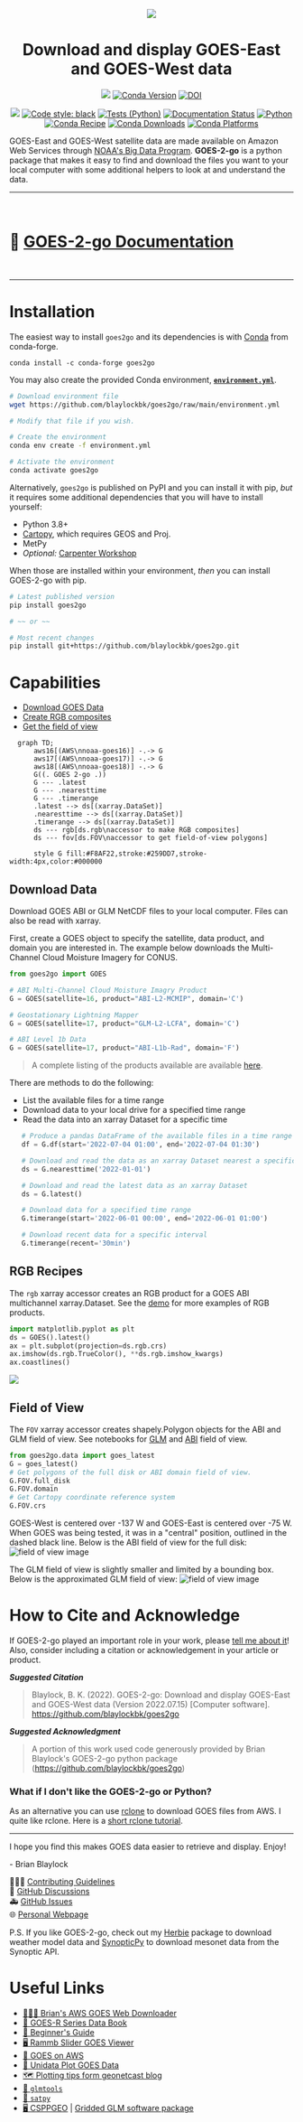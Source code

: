 <div
  align="center"
>

![](https://github.com/blaylockbk/goes2go/blob/main/docs/_static/goes2go_logo_100dpi.png?raw=true)

# Download and display GOES-East and GOES-West data

<!-- Badges -->

[![](https://img.shields.io/pypi/v/goes2go)](https://pypi.python.org/pypi/goes2go/)
[![Conda Version](https://img.shields.io/conda/vn/conda-forge/goes2go.svg)](https://anaconda.org/conda-forge/goes2go)
[![DOI](https://zenodo.org/badge/296737878.svg)](https://zenodo.org/badge/latestdoi/296737878)

![](https://img.shields.io/github/license/blaylockbk/goes2go)
[![Code style: black](https://img.shields.io/badge/code%20style-black-000000.svg)](https://github.com/psf/black)
[![Tests (Python)](https://github.com/blaylockbk/goes2g0/actions/workflows/tests-python.yml/badge.svg)](https://github.com/blaylockbk/goes2g0/actions/workflows/tests-python.yml)
[![Documentation Status](https://readthedocs.org/projects/goes2go/badge/?version=latest)](https://goes2go.readthedocs.io/?badge=latest)
[![Python](https://img.shields.io/pypi/pyversions/goes2go.svg)](https://pypi.org/project/goes2go/)
[![Conda Recipe](https://img.shields.io/badge/recipe-goes2go-green.svg)](https://anaconda.org/conda-forge/goes2go)
[![Conda Downloads](https://img.shields.io/conda/dn/conda-forge/goes2go.svg)](https://anaconda.org/conda-forge/goes2go)
[![Conda Platforms](https://img.shields.io/conda/pn/conda-forge/goes2go.svg)](https://anaconda.org/conda-forge/goes2go)

<!--(Badges)-->

</div>

GOES-East and GOES-West satellite data are made available on Amazon Web Services through [NOAA's Big Data Program](https://www.noaa.gov/information-technology/big-data). **GOES-2-go** is a python package that makes it easy to find and download the files you want to your local computer with some additional helpers to look at and understand the data.

---

<br>

# 📔 [GOES-2-go Documentation](https://goes2go.readthedocs.io/)

<br>

---

# Installation

The easiest way to install `goes2go` and its dependencies is with [Conda](https://docs.conda.io/projects/conda/en/latest/user-guide/tasks/manage-environments.html) from conda-forge.

```
conda install -c conda-forge goes2go
```

You may also create the provided Conda environment, **[`environment.yml`](https://github.com/blaylockbk/goes2go/blob/main/environment.yml)**.

```bash
# Download environment file
wget https://github.com/blaylockbk/goes2go/raw/main/environment.yml

# Modify that file if you wish.

# Create the environment
conda env create -f environment.yml

# Activate the environment
conda activate goes2go
```

Alternatively, `goes2go` is published on PyPI and you can install it with pip, _but_ it requires some additional dependencies that you will have to install yourself:

- Python 3.8+
- [Cartopy](https://scitools.org.uk/cartopy/docs/latest/installing.html), which requires GEOS and Proj.
- MetPy
- _Optional:_ [Carpenter Workshop](https://github.com/blaylockbk/Carpenter_Workshop)

When those are installed within your environment, _then_ you can install GOES-2-go with pip.

```bash
# Latest published version
pip install goes2go

# ~~ or ~~

# Most recent changes
pip install git+https://github.com/blaylockbk/goes2go.git
```

# Capabilities

- [Download GOES Data](#download-data)
- [Create RGB composites](#rgb-recipes)
- [Get the field of view](#field-of-view)

```mermaid
  graph TD;
      aws16[(AWS\nnoaa-goes16)] -.-> G
      aws17[(AWS\nnoaa-goes17)] -.-> G
      aws18[(AWS\nnoaa-goes18)] -.-> G
      G((. GOES 2-go .))
      G --- .latest
      G --- .nearesttime
      G --- .timerange
      .latest --> ds[(xarray.DataSet)]
      .nearesttime --> ds[(xarray.DataSet)]
      .timerange --> ds[(xarray.DataSet)]
      ds --- rgb[ds.rgb\naccessor to make RGB composites]
      ds --- fov[ds.FOV\naccessor to get field-of-view polygons]

      style G fill:#F8AF22,stroke:#259DD7,stroke-width:4px,color:#000000
```

## Download Data

Download GOES ABI or GLM NetCDF files to your local computer. Files can also be read with xarray.

First, create a GOES object to specify the satellite, data product, and domain you are interested in. The example below downloads the Multi-Channel Cloud Moisture Imagery for CONUS.

```python
from goes2go import GOES

# ABI Multi-Channel Cloud Moisture Imagry Product
G = GOES(satellite=16, product="ABI-L2-MCMIP", domain='C')

# Geostationary Lightning Mapper
G = GOES(satellite=17, product="GLM-L2-LCFA", domain='C')

# ABI Level 1b Data
G = GOES(satellite=17, product="ABI-L1b-Rad", domain='F')
```

> A complete listing of the products available are available [here](https://github.com/blaylockbk/goes2go/blob/main/goes2go/product_table.txt).

There are methods to do the following:

- List the available files for a time range
- Download data to your local drive for a specified time range
- Read the data into an xarray Dataset for a specific time

```python
   # Produce a pandas DataFrame of the available files in a time range
   df = G.df(start='2022-07-04 01:00', end='2022-07-04 01:30')
```

```python
   # Download and read the data as an xarray Dataset nearest a specific time
   ds = G.nearesttime('2022-01-01')
```

```python
   # Download and read the latest data as an xarray Dataset
   ds = G.latest()
```

```python
   # Download data for a specified time range
   G.timerange(start='2022-06-01 00:00', end='2022-06-01 01:00')

   # Download recent data for a specific interval
   G.timerange(recent='30min')
```

## RGB Recipes

The `rgb` xarray accessor creates an RGB product for a GOES ABI multichannel xarray.Dataset. See the [demo](https://goes2go.readthedocs.io/en/latest/user_guide/notebooks/DEMO_rgb_recipes.html#) for more examples of RGB products.

```python
import matplotlib.pyplot as plt
ds = GOES().latest()
ax = plt.subplot(projection=ds.rgb.crs)
ax.imshow(ds.rgb.TrueColor(), **ds.rgb.imshow_kwargs)
ax.coastlines()
```

![](./images/TrueColor.png)

## Field of View

The `FOV` xarray accessor creates shapely.Polygon objects for the ABI and GLM field of view. See notebooks for [GLM](https://goes2go.readthedocs.io/en/latest/user_guide/notebooks/field-of-view_GLM.html) and [ABI](https://goes2go.readthedocs.io/en/latest/user_guide/notebooks/field-of-view_ABI.html) field of view.

```python
from goes2go.data import goes_latest
G = goes_latest()
# Get polygons of the full disk or ABI domain field of view.
G.FOV.full_disk
G.FOV.domain
# Get Cartopy coordinate reference system
G.FOV.crs
```

GOES-West is centered over -137 W and GOES-East is centered over -75 W. When GOES was being tested, it was in a "central" position, outlined in the dashed black line. Below is the ABI field of view for the full disk:
![field of view image](./images/ABI_field-of-view.png)

The GLM field of view is slightly smaller and limited by a bounding box. Below is the approximated GLM field of view:
![field of view image](./images/GLM_field-of-view.png)

# How to Cite and Acknowledge

If GOES-2-go played an important role in your work, please [tell me about it](https://github.com/blaylockbk/goes2go/discussions/categories/show-and-tell)! Also, consider including a citation or acknowledgement in your article or product.

**_Suggested Citation_**

> Blaylock, B. K. (2022). GOES-2-go: Download and display GOES-East and GOES-West data (Version 2022.07.15) [Computer software]. https://github.com/blaylockbk/goes2go

**_Suggested Acknowledgment_**

> A portion of this work used code generously provided by Brian Blaylock's GOES-2-go python package (https://github.com/blaylockbk/goes2go)

### What if I don't like the GOES-2-go or Python?

As an alternative you can use [rclone](https://rclone.org/) to download GOES files from AWS. I quite like rclone. Here is a [short rclone tutorial](https://github.com/blaylockbk/pyBKB_v3/blob/master/rclone_howto.md).

---

I hope you find this makes GOES data easier to retrieve and display. Enjoy!

\- Brian Blaylock

👨🏻‍💻 [Contributing Guidelines](https://goes2go.readthedocs.io/en/latest/user_guide/contribute.html)  
💬 [GitHub Discussions](https://github.com/blaylockbk/goes2go/discussions)  
🚑 [GitHub Issues](https://github.com/blaylockbk/goes2go/issues)  
🌐 [Personal Webpage](http://home.chpc.utah.edu/~u0553130/Brian_Blaylock/home.html)

P.S. If you like GOES-2-go, check out my [Herbie](https://github.com/blaylockbk/Herbie) package to download weather model data and [SynopticPy](https://github.com/blaylockbk/Herbie) to download mesonet data from the Synoptic API.

# Useful Links

- [🙋🏻‍♂️ Brian's AWS GOES Web Downloader](https://home.chpc.utah.edu/~u0553130/Brian_Blaylock/cgi-bin/goes16_download.cgi)
- [📔 GOES-R Series Data Book](https://www.goes-r.gov/downloads/resources/documents/GOES-RSeriesDataBook.pdf)
- [🎠 Beginner's Guide](https://www.goes-r.gov/downloads/resources/documents/Beginners_Guide_to_GOES-R_Series_Data.pdf)
- [🖥 Rammb Slider GOES Viewer](https://rammb-slider.cira.colostate.edu)
- [💾 GOES on AWS](https://registry.opendata.aws/noaa-goes/)
- [🐍 Unidata Plot GOES Data](https://unidata.github.io/python-training/gallery/mapping_goes16_truecolor/)
- [🗺 Plotting tips form geonetcast blog](https://geonetcast.wordpress.com/2019/08/02/plot-0-5-km-goes-r-full-disk-regions/)
- [🐍 `glmtools`](https://github.com/deeplycloudy/glmtools/)
- [🐍 `satpy`](https://github.com/pytroll/satpy)
- [🖥 CSPPGEO](http://cimss.ssec.wisc.edu/csppgeo/) | [Gridded GLM software package](https://download.ssec.wisc.edu/files/csppgeo/)
